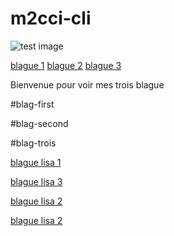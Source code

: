 # m2cci-cli

![test image](../src/image/profil.jpg)

[blague 1](../src/blague1.txt)
[blague 2](../src/blague2.txt)
[blague 3](../src/blague3.txt)

Bienvenue pour voir mes trois blague

#blag-first

#blag-second

#blag-trois

[blague lisa 1](src/blague_lisa_1)

[blague lisa 3](src/blague_lisa_3)

[blague lisa 2](src/blague_lisa_2)

[blague lisa 2](src/blague_lisa_4)